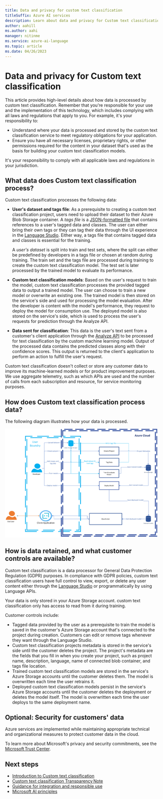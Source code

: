 ```yaml
---
title: Data and privacy for custom text classification
titleSuffix: Azure AI services
description: Learn about data and privacy for Custom text classification.
author: aahill
ms.author: aahi
manager: nitinme
ms.service: azure-ai-language
ms.topic: article
ms.date: 04/26/2023
---
```


# Data and privacy for Custom text classification

This article provides high-level details about how data is processed by custom text classification. Remember that you're responsible for your use and the implementation of this technology, which includes complying with all laws and regulations that apply to you. For example, it's your responsibility to:

* Understand where your data is processed and stored by the custom text classification service to meet regulatory obligations for your application.
* Ensure you have all necessary licenses, proprietary rights, or other permissions required for the content in your dataset that's used as the basis for building your custom text classification models.

It's your responsibility to comply with all applicable laws and regulations in your jurisdiction.

## What data does Custom text classification process?

Custom text classification processes the following data:

* **User's dataset and tags file**: As a prerequisite to creating a custom text classification project, users need to upload their dataset to their Azure Blob Storage container. A *tags file* is a [JSON-formatted file](/azure/ai-services/language-service/custom-text-classification/how-to/tag-data#tags-file-format) that contains references to a user's tagged data and classes. The user can either bring their own tags or they can tag their data through the UI experience in the [Language Studio](https://language.azure.com). Either way, a tags file that contains tagged data and classes is essential for the training.

    A *user's dataset* is split into train and test sets, where the split can either be predefined by developers in a tags file or chosen at random during training. The train set and the tags file are processed during training to create the custom text classification model. The test set is later processed by the trained model to evaluate its performance.

* **Custom text classification models**: Based on the user's request to train the model, custom text classification processes the provided tagged data to output a trained model. The user can choose to train a new model or overwrite an existing one. The trained model is then stored on the service's side and used for processing the model evaluation. After the developer is content with the model's performance, they request to deploy the model for consumption use. The deployed model is also stored on the service's side, which is used to process the user's requests for prediction through the Analyze API.
* **Data sent for classification**: This data is the user's text sent from a customer's client application through the [Analyze API](https://aka.ms/ct-runtime-swagger) to be processed for text classification by the custom machine learning model. Output of the processed data contains the predicted classes along with their confidence scores. This output is returned to the client's application to perform an action to fulfill the user's request.

Custom text classification doesn't collect or store any customer data to improve its machine-learned models or for product improvement purposes. We use aggregate telemetry, such as which APIs are used and the number of calls from each subscription and resource, for service monitoring purposes.

## How does Custom text classification process data?

The following diagram illustrates how your data is processed.

![Diagram that shows how data is processed.](media\ctc-rai-privacy-chart.png)

## How is data retained, and what customer controls are available?

Custom text classification is a data processor for General Data Protection Regulation (GDPR) purposes. In compliance with GDPR policies, custom text classification users have full control to view, export, or delete any user content either through the [Language Studio](https://language.cognitive.azure.com/) or programmatically by using Language APIs.

Your data is only stored in your Azure Storage account. custom text classification only has access to read from it during training.

Customer controls include:

* Tagged data provided by the user as a prerequisite to train the model is saved in the customer's Azure Storage account that's connected to the project during creation. Customers can edit or remove tags whenever they want through the Language Studio.
* Custom text classification projects metadata is stored in the service's side until the customer deletes the project. The project's metadata are the fields that you fill in when you create your project, such as project name, description, language, name of connected blob container, and tags file location.
* Trained custom text classification models are stored in the service's Azure Storage accounts until the customer deletes them. The model is overwritten each time the user retrains it.
* Deployed custom text classification models persist in the service's Azure Storage accounts until the customer deletes the deployment or deletes the model itself. The model is overwritten each time the user deploys to the same deployment name.

## Optional: Security for customers' data

Azure services are implemented while maintaining appropriate technical and organizational measures to protect customer data in the cloud.

To learn more about Microsoft's privacy and security commitments, see the [Microsoft Trust Center](https://www.microsoft.com/trust-center).

## Next steps

* [Introduction to Custom text classification](/azure/ai-services/language-service/custom-text-classification/overview)
* [Custom text classification Transparency Note](ctc-transparency-note.md)
* [Guidance for integration and responsible use](ctc-guidance-integration-responsible-use.md)
* [Microsoft AI principles](https://www.microsoft.com/ai/responsible-ai?rtc=1&activetab=pivot1%3aprimaryr6)
